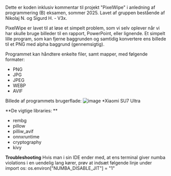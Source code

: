 Dette er koden inklusiv kommentar til projekt "PixelWipe" i anledning af programmering (B) eksamen, sommer 2025. 
Lavet af gruppen bestående af Nikolaj N. og Sigurd H. - V3x.

PixelWipe er lavet til at løse et simpelt problem, som vi selv oplever når vi har skulle bruge billeder til en rapport, PowerPoint, eller lignende. Et simpelt lille program, som kan fjerne baggrunden og samtidig konvertere ens billede til et PNG med alpha baggrund (gennemsigtig). 

Programmet kan håndtere enkelte filer, samt mapper, med følgende formater: 
- PNG
- JPG
- JPEG
- WEBP
- AVIF

Billede af programmets brugerflade:
![image](https://github.com/user-attachments/assets/5b2a85c0-a696-4485-98e5-7fd75c08dd13)
*Xiaomi SU7 Ultra


**De vigtige libraries:
**
- rembg
- pillow
- pilliw_avif
- onnxruntime
- cryptography
- kivy

**Troubleshooting**
Hvis man i sin IDE ender med, at ens terminal giver numba violations i en uendelig lang kører, prøv at indsæt følgende linje under import os:
os.environ["NUMBA_DISABLE_JIT"] = "1"
